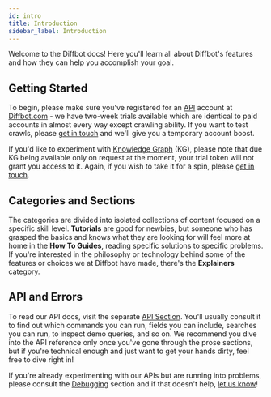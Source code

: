 ```yaml
---
id: intro
title: Introduction
sidebar_label: Introduction
---
```


Welcome to the Diffbot docs! Here you'll learn all about Diffbot's features and how they can help you accomplish your goal.

## Getting Started

To begin, please make sure you've registered for an [API](explain-api) account at [Diffbot.com](https://diffbot.com) - we have two-week trials available which are identical to paid accounts in almost every way except crawling ability. If you want to test crawls, please [get in touch](mailto:support@diffbot.com) and we'll give you a temporary account boost.

If you'd like to experiment with [Knowledge Graph](explain-kg) (KG), please note that due KG being available only on request at the moment, your trial token will not grant you access to it. Again, if you wish to take it for a spin, please [get in touch](mailto:support@diffbot.com).

## Categories and Sections

The categories are divided into isolated collections of content focused on a specific skill level. **Tutorials** are good for newbies, but someone who has grasped the basics and knows what they are looking for will feel more at home in the **How To Guides**, reading specific solutions to specific problems. If you're interested in the philosophy or technology behind some of the features or choices we at Diffbot have made, there's the **Explainers** category.

## API and Errors

To read our API docs, visit the separate [API Section](api-intro). You'll usually consult it to find out which commands you can run, fields you can include, searches you can run, to inspect demo queries, and so on. We recommend you dive into the API reference only once you've gone through the prose sections, but if you're technical enough and just want to get your hands dirty, feel free to dive right in!

If you're already experimenting with our APIs but are running into problems, please consult the [Debugging](error-intro) section and if that doesn't help, [let us know](mailto:support@diffbot.com)!
